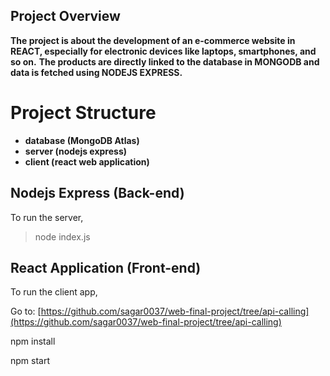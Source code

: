 ## Project Overview
**The project is about the development of an e-commerce website in REACT, especially for electronic devices like laptops, smartphones, and so on.**
**The products are directly linked to the database in MONGODB and data is fetched using NODEJS EXPRESS.**

# Project Structure

- **database (MongoDB Atlas)**
- **server (nodejs express)**
- **client (react web application)**


## Nodejs Express (Back-end)

To run the server, 
>node index.js

## React Application (Front-end)

To run the client app,

Go to: [https://github.com/sagar0037/web-final-project/tree/api-calling](https://github.com/sagar0037/web-final-project/tree/api-calling)

npm install

npm start
